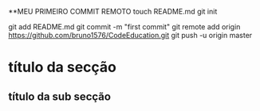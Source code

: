 
**MEU PRIMEIRO COMMIT REMOTO
touch README.md
git init

git add README.md
git commit -m "first commit"
git remote add origin https://github.com/bruno1576/CodeEducation.git
git push -u origin master


título da secção 
===============

título da sub secção 
------------------